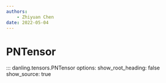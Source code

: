 ```yaml
---
authors:
    - Zhiyuan Chen
date: 2022-05-04
---
```


# PNTensor

::: danling.tensors.PNTensor
    options:
      show_root_heading: false
      show_source: true
